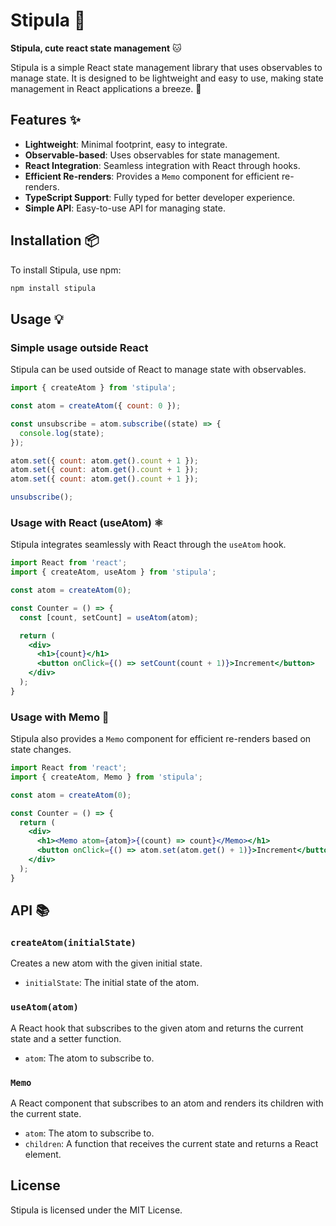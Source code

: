 # Stipula 🌟

**Stipula, cute react state management** 🐱

Stipula is a simple React state management library that uses observables to manage state. It is designed to be lightweight and easy to use, making state management in React applications a breeze. 🚀

## Features ✨

- **Lightweight**: Minimal footprint, easy to integrate.
- **Observable-based**: Uses observables for state management.
- **React Integration**: Seamless integration with React through hooks.
- **Efficient Re-renders**: Provides a `Memo` component for efficient re-renders.
- **TypeScript Support**: Fully typed for better developer experience.
- **Simple API**: Easy-to-use API for managing state.

## Installation 📦

To install Stipula, use npm:

```bash
npm install stipula
```

## Usage 💡

### Simple usage outside React

Stipula can be used outside of React to manage state with observables.

```jsx
import { createAtom } from 'stipula';

const atom = createAtom({ count: 0 });

const unsubscribe = atom.subscribe((state) => {
  console.log(state);
});

atom.set({ count: atom.get().count + 1 });
atom.set({ count: atom.get().count + 1 });
atom.set({ count: atom.get().count + 1 });

unsubscribe();
```

### Usage with React (useAtom) ⚛️

Stipula integrates seamlessly with React through the `useAtom` hook.

```jsx
import React from 'react';
import { createAtom, useAtom } from 'stipula';

const atom = createAtom(0);

const Counter = () => {
  const [count, setCount] = useAtom(atom);

  return (
    <div>
      <h1>{count}</h1>
      <button onClick={() => setCount(count + 1)}>Increment</button>
    </div>
  );
}
```

### Usage with Memo 📝

Stipula also provides a `Memo` component for efficient re-renders based on state changes.

```jsx
import React from 'react';
import { createAtom, Memo } from 'stipula';

const atom = createAtom(0);

const Counter = () => {
  return (
    <div>
      <h1><Memo atom={atom}>{(count) => count}</Memo></h1>
      <button onClick={() => atom.set(atom.get() + 1)}>Increment</button>
    </div>
  );
}
```

## API 📚

### `createAtom(initialState)`

Creates a new atom with the given initial state.

- `initialState`: The initial state of the atom.

### `useAtom(atom)`

A React hook that subscribes to the given atom and returns the current state and a setter function.

- `atom`: The atom to subscribe to.

### `Memo`

A React component that subscribes to an atom and renders its children with the current state.

- `atom`: The atom to subscribe to.
- `children`: A function that receives the current state and returns a React element.

## License

Stipula is licensed under the MIT License.
